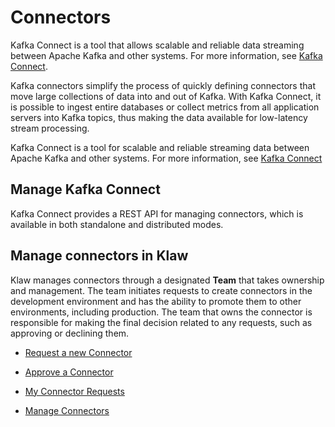 # Connectors

Kafka Connect is a tool that allows scalable and reliable data streaming
between Apache Kafka and other systems. For more information, see [Kafka
Connect](https://kafka.apache.org/documentation/#connect).

Kafka connectors simplify the process of quickly defining connectors
that move large collections of data into and out of Kafka. With Kafka
Connect, it is possible to ingest entire databases or collect metrics
from all application servers into Kafka topics, thus making the data
available for low-latency stream processing.

Kafka Connect is a tool for scalable and reliable streaming data between
Apache Kafka and other systems. For more information, see [Kafka
Connect](https://kafka.apache.org/documentation/#connect)

## Manage Kafka Connect

Kafka Connect provides a REST API for managing connectors, which is
available in both standalone and distributed modes.

## Manage connectors in Klaw

Klaw manages connectors through a designated **Team** that takes
ownership and management. The team initiates requests to create
connectors in the development environment and has the ability to promote
them to other environments, including production. The team that owns the
connector is responsible for making the final decision related to any
requests, such as approving or declining them.

- [Request a new Connector](Request-a-new-connector.md)

- [Approve a Connector](Approve-a-connector.md)

- [My Connector Requests](My-connector-requests.md)

- [Manage Connectors](manage-connectors.md)
